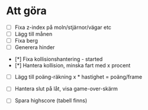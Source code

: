 # Att göra

- [ ] Fixa z-index på moln/stjärnor/vägar etc
- [ ] Lägg till månen
- [ ] Fixa berg
- [ ] Generera hinder
- [*] Fixa kollisionshantering - started
- [*] Hantera kollision, minska fart med x procent
- [ ] Lägg till poäng-räkning x * hastighet = poäng/frame
- [ ] Hantera slut på låt, visa game-over-skärm
- [ ] Spara highscore (tabell finns)


